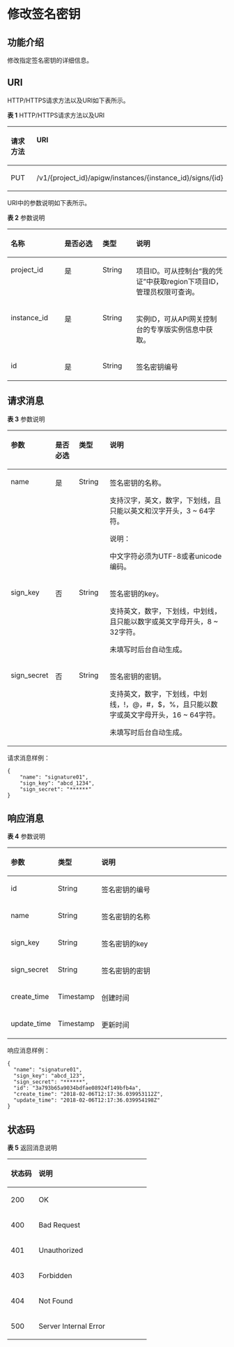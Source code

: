 # 修改签名密钥<a name="ZH-CN_TOPIC_0000001081976213"></a>

## 功能介绍<a name="zh-cn_topic_0225568937_section41224746"></a>

修改指定签名密钥的详细信息。

## URI<a name="zh-cn_topic_0225568937_section35478397"></a>

HTTP/HTTPS请求方法以及URI如下表所示。

**表 1**  HTTP/HTTPS请求方法以及URI

<a name="zh-cn_topic_0225568937_table59329349"></a>
<table><thead align="left"><tr id="zh-cn_topic_0225568937_row22745357"><th class="cellrowborder" valign="top" width="20%" id="mcps1.2.3.1.1"><p id="zh-cn_topic_0225568937_p30434635"><a name="zh-cn_topic_0225568937_p30434635"></a><a name="zh-cn_topic_0225568937_p30434635"></a>请求方法</p>
</th>
<th class="cellrowborder" valign="top" width="80%" id="mcps1.2.3.1.2"><p id="zh-cn_topic_0225568937_p49286410"><a name="zh-cn_topic_0225568937_p49286410"></a><a name="zh-cn_topic_0225568937_p49286410"></a>URI</p>
</th>
</tr>
</thead>
<tbody><tr id="zh-cn_topic_0225568937_row32776306"><td class="cellrowborder" valign="top" width="20%" headers="mcps1.2.3.1.1 "><p id="zh-cn_topic_0225568937_p37635114"><a name="zh-cn_topic_0225568937_p37635114"></a><a name="zh-cn_topic_0225568937_p37635114"></a>PUT</p>
</td>
<td class="cellrowborder" valign="top" width="80%" headers="mcps1.2.3.1.2 "><p id="zh-cn_topic_0225568937_p28545370"><a name="zh-cn_topic_0225568937_p28545370"></a><a name="zh-cn_topic_0225568937_p28545370"></a>/v1/{project_id}/apigw/instances/{instance_id}/signs/{id}</p>
</td>
</tr>
</tbody>
</table>

URI中的参数说明如下表所示。

**表 2**  参数说明

<a name="zh-cn_topic_0225568937_table5827335"></a>
<table><thead align="left"><tr id="zh-cn_topic_0225568937_row60220277"><th class="cellrowborder" valign="top" width="24.48755124487551%" id="mcps1.2.5.1.1"><p id="zh-cn_topic_0225568937_p46004251"><a name="zh-cn_topic_0225568937_p46004251"></a><a name="zh-cn_topic_0225568937_p46004251"></a>名称</p>
</th>
<th class="cellrowborder" valign="top" width="17.348265173482652%" id="mcps1.2.5.1.2"><p id="zh-cn_topic_0225568937_p35356887"><a name="zh-cn_topic_0225568937_p35356887"></a><a name="zh-cn_topic_0225568937_p35356887"></a>是否必选</p>
</th>
<th class="cellrowborder" valign="top" width="15.308469153084694%" id="mcps1.2.5.1.3"><p id="zh-cn_topic_0225568937_p45335566"><a name="zh-cn_topic_0225568937_p45335566"></a><a name="zh-cn_topic_0225568937_p45335566"></a>类型</p>
</th>
<th class="cellrowborder" valign="top" width="42.85571442855714%" id="mcps1.2.5.1.4"><p id="zh-cn_topic_0225568937_p48302250"><a name="zh-cn_topic_0225568937_p48302250"></a><a name="zh-cn_topic_0225568937_p48302250"></a>说明</p>
</th>
</tr>
</thead>
<tbody><tr id="zh-cn_topic_0225568937_row13835173313503"><td class="cellrowborder" valign="top" width="24.48755124487551%" headers="mcps1.2.5.1.1 "><p id="zh-cn_topic_0225568937_p55878963"><a name="zh-cn_topic_0225568937_p55878963"></a><a name="zh-cn_topic_0225568937_p55878963"></a>project_id</p>
</td>
<td class="cellrowborder" valign="top" width="17.348265173482652%" headers="mcps1.2.5.1.2 "><p id="zh-cn_topic_0225568937_p29902160"><a name="zh-cn_topic_0225568937_p29902160"></a><a name="zh-cn_topic_0225568937_p29902160"></a>是</p>
</td>
<td class="cellrowborder" valign="top" width="15.308469153084694%" headers="mcps1.2.5.1.3 "><p id="zh-cn_topic_0225568937_p6155914"><a name="zh-cn_topic_0225568937_p6155914"></a><a name="zh-cn_topic_0225568937_p6155914"></a>String</p>
</td>
<td class="cellrowborder" valign="top" width="42.85571442855714%" headers="mcps1.2.5.1.4 "><p id="zh-cn_topic_0225568937_p28867016"><a name="zh-cn_topic_0225568937_p28867016"></a><a name="zh-cn_topic_0225568937_p28867016"></a>项目ID。可从控制台“我的凭证”中获取region下项目ID，管理员权限可查询。</p>
</td>
</tr>
<tr id="zh-cn_topic_0225568937_row1127443316504"><td class="cellrowborder" valign="top" width="24.48755124487551%" headers="mcps1.2.5.1.1 "><p id="zh-cn_topic_0225568937_p1780913159538"><a name="zh-cn_topic_0225568937_p1780913159538"></a><a name="zh-cn_topic_0225568937_p1780913159538"></a>instance_id</p>
</td>
<td class="cellrowborder" valign="top" width="17.348265173482652%" headers="mcps1.2.5.1.2 "><p id="zh-cn_topic_0225568937_p9809215115310"><a name="zh-cn_topic_0225568937_p9809215115310"></a><a name="zh-cn_topic_0225568937_p9809215115310"></a>是</p>
</td>
<td class="cellrowborder" valign="top" width="15.308469153084694%" headers="mcps1.2.5.1.3 "><p id="zh-cn_topic_0225568937_p1280914152538"><a name="zh-cn_topic_0225568937_p1280914152538"></a><a name="zh-cn_topic_0225568937_p1280914152538"></a>String</p>
</td>
<td class="cellrowborder" valign="top" width="42.85571442855714%" headers="mcps1.2.5.1.4 "><p id="zh-cn_topic_0225568937_p1880914157537"><a name="zh-cn_topic_0225568937_p1880914157537"></a><a name="zh-cn_topic_0225568937_p1880914157537"></a>实例ID，可从API网关控制台的专享版实例信息中获取。</p>
</td>
</tr>
<tr id="zh-cn_topic_0225568937_row20168211"><td class="cellrowborder" valign="top" width="24.48755124487551%" headers="mcps1.2.5.1.1 "><p id="zh-cn_topic_0225568937_p23012400"><a name="zh-cn_topic_0225568937_p23012400"></a><a name="zh-cn_topic_0225568937_p23012400"></a>id</p>
</td>
<td class="cellrowborder" valign="top" width="17.348265173482652%" headers="mcps1.2.5.1.2 "><p id="zh-cn_topic_0225568937_p52065130"><a name="zh-cn_topic_0225568937_p52065130"></a><a name="zh-cn_topic_0225568937_p52065130"></a>是</p>
</td>
<td class="cellrowborder" valign="top" width="15.308469153084694%" headers="mcps1.2.5.1.3 "><p id="zh-cn_topic_0225568937_p56525992"><a name="zh-cn_topic_0225568937_p56525992"></a><a name="zh-cn_topic_0225568937_p56525992"></a>String</p>
</td>
<td class="cellrowborder" valign="top" width="42.85571442855714%" headers="mcps1.2.5.1.4 "><p id="zh-cn_topic_0225568937_p15202643"><a name="zh-cn_topic_0225568937_p15202643"></a><a name="zh-cn_topic_0225568937_p15202643"></a>签名密钥编号</p>
</td>
</tr>
</tbody>
</table>

## 请求消息<a name="zh-cn_topic_0225568937_section50870124"></a>

**表 3**  参数说明

<a name="zh-cn_topic_0225568937_table9764325"></a>
<table><thead align="left"><tr id="zh-cn_topic_0225568937_row36235803"><th class="cellrowborder" valign="top" width="17.169999999999998%" id="mcps1.2.5.1.1"><p id="zh-cn_topic_0225568937_p49418950"><a name="zh-cn_topic_0225568937_p49418950"></a><a name="zh-cn_topic_0225568937_p49418950"></a>参数</p>
</th>
<th class="cellrowborder" valign="top" width="11.110000000000001%" id="mcps1.2.5.1.2"><p id="zh-cn_topic_0225568937_p56063914"><a name="zh-cn_topic_0225568937_p56063914"></a><a name="zh-cn_topic_0225568937_p56063914"></a>是否必选</p>
</th>
<th class="cellrowborder" valign="top" width="14.14%" id="mcps1.2.5.1.3"><p id="zh-cn_topic_0225568937_p1295450"><a name="zh-cn_topic_0225568937_p1295450"></a><a name="zh-cn_topic_0225568937_p1295450"></a>类型</p>
</th>
<th class="cellrowborder" valign="top" width="57.58%" id="mcps1.2.5.1.4"><p id="zh-cn_topic_0225568937_p4859217"><a name="zh-cn_topic_0225568937_p4859217"></a><a name="zh-cn_topic_0225568937_p4859217"></a>说明</p>
</th>
</tr>
</thead>
<tbody><tr id="zh-cn_topic_0225568937_row52708562"><td class="cellrowborder" valign="top" width="17.169999999999998%" headers="mcps1.2.5.1.1 "><p id="zh-cn_topic_0225568937_p41535136"><a name="zh-cn_topic_0225568937_p41535136"></a><a name="zh-cn_topic_0225568937_p41535136"></a>name</p>
</td>
<td class="cellrowborder" valign="top" width="11.110000000000001%" headers="mcps1.2.5.1.2 "><p id="zh-cn_topic_0225568937_p8902895"><a name="zh-cn_topic_0225568937_p8902895"></a><a name="zh-cn_topic_0225568937_p8902895"></a>是</p>
</td>
<td class="cellrowborder" valign="top" width="14.14%" headers="mcps1.2.5.1.3 "><p id="zh-cn_topic_0225568937_p50045927"><a name="zh-cn_topic_0225568937_p50045927"></a><a name="zh-cn_topic_0225568937_p50045927"></a>String</p>
</td>
<td class="cellrowborder" valign="top" width="57.58%" headers="mcps1.2.5.1.4 "><p id="zh-cn_topic_0225568937_p27188271"><a name="zh-cn_topic_0225568937_p27188271"></a><a name="zh-cn_topic_0225568937_p27188271"></a>签名密钥的名称。</p>
<p id="zh-cn_topic_0225568937_p23134828"><a name="zh-cn_topic_0225568937_p23134828"></a><a name="zh-cn_topic_0225568937_p23134828"></a>支持汉字，英文，数字，下划线，且只能以英文和汉字开头，3 ~ 64字符。</p>
<div class="note" id="zh-cn_topic_0225568937_note412210359485"><a name="zh-cn_topic_0225568937_note412210359485"></a><a name="zh-cn_topic_0225568937_note412210359485"></a><span class="notetitle"> 说明： </span><div class="notebody"><p id="zh-cn_topic_0225568937_p1122173518481"><a name="zh-cn_topic_0225568937_p1122173518481"></a><a name="zh-cn_topic_0225568937_p1122173518481"></a>中文字符必须为UTF-8或者unicode编码。</p>
</div></div>
</td>
</tr>
<tr id="zh-cn_topic_0225568937_row46050118"><td class="cellrowborder" valign="top" width="17.169999999999998%" headers="mcps1.2.5.1.1 "><p id="zh-cn_topic_0225568937_p66911810"><a name="zh-cn_topic_0225568937_p66911810"></a><a name="zh-cn_topic_0225568937_p66911810"></a>sign_key</p>
</td>
<td class="cellrowborder" valign="top" width="11.110000000000001%" headers="mcps1.2.5.1.2 "><p id="zh-cn_topic_0225568937_p51147542"><a name="zh-cn_topic_0225568937_p51147542"></a><a name="zh-cn_topic_0225568937_p51147542"></a>否</p>
</td>
<td class="cellrowborder" valign="top" width="14.14%" headers="mcps1.2.5.1.3 "><p id="zh-cn_topic_0225568937_p49310201"><a name="zh-cn_topic_0225568937_p49310201"></a><a name="zh-cn_topic_0225568937_p49310201"></a>String</p>
</td>
<td class="cellrowborder" valign="top" width="57.58%" headers="mcps1.2.5.1.4 "><p id="zh-cn_topic_0225568937_p34703382"><a name="zh-cn_topic_0225568937_p34703382"></a><a name="zh-cn_topic_0225568937_p34703382"></a>签名密钥的key。</p>
<p id="zh-cn_topic_0225568937_p65832877"><a name="zh-cn_topic_0225568937_p65832877"></a><a name="zh-cn_topic_0225568937_p65832877"></a>支持英文，数字，下划线，中划线，且只能以数字或英文字母开头，8 ~ 32字符。</p>
<p id="zh-cn_topic_0225568937_p9329870"><a name="zh-cn_topic_0225568937_p9329870"></a><a name="zh-cn_topic_0225568937_p9329870"></a>未填写时后台自动生成。</p>
</td>
</tr>
<tr id="zh-cn_topic_0225568937_row34860829"><td class="cellrowborder" valign="top" width="17.169999999999998%" headers="mcps1.2.5.1.1 "><p id="zh-cn_topic_0225568937_p23480388"><a name="zh-cn_topic_0225568937_p23480388"></a><a name="zh-cn_topic_0225568937_p23480388"></a>sign_secret</p>
</td>
<td class="cellrowborder" valign="top" width="11.110000000000001%" headers="mcps1.2.5.1.2 "><p id="zh-cn_topic_0225568937_p22863307"><a name="zh-cn_topic_0225568937_p22863307"></a><a name="zh-cn_topic_0225568937_p22863307"></a>否</p>
</td>
<td class="cellrowborder" valign="top" width="14.14%" headers="mcps1.2.5.1.3 "><p id="zh-cn_topic_0225568937_p39988541"><a name="zh-cn_topic_0225568937_p39988541"></a><a name="zh-cn_topic_0225568937_p39988541"></a>String</p>
</td>
<td class="cellrowborder" valign="top" width="57.58%" headers="mcps1.2.5.1.4 "><p id="zh-cn_topic_0225568937_p15760103411438"><a name="zh-cn_topic_0225568937_p15760103411438"></a><a name="zh-cn_topic_0225568937_p15760103411438"></a>签名密钥的密钥。</p>
<p id="zh-cn_topic_0225568937_p17846404"><a name="zh-cn_topic_0225568937_p17846404"></a><a name="zh-cn_topic_0225568937_p17846404"></a>支持英文，数字，下划线，中划线，!，@，#，$，%，且只能以数字或英文字母开头，16 ~ 64字符。</p>
<p id="zh-cn_topic_0225568937_p182071619113719"><a name="zh-cn_topic_0225568937_p182071619113719"></a><a name="zh-cn_topic_0225568937_p182071619113719"></a>未填写时后台自动生成。</p>
</td>
</tr>
</tbody>
</table>

请求消息样例：

```
{
	"name": "signature01",
	"sign_key": "abcd_1234",
	"sign_secret": "******"
}
```

## 响应消息<a name="zh-cn_topic_0225568937_section26839366"></a>

**表 4**  参数说明

<a name="zh-cn_topic_0225568937_table29766870"></a>
<table><thead align="left"><tr id="zh-cn_topic_0225568937_row15144968"><th class="cellrowborder" valign="top" width="18.18%" id="mcps1.2.4.1.1"><p id="zh-cn_topic_0225568937_p18782868"><a name="zh-cn_topic_0225568937_p18782868"></a><a name="zh-cn_topic_0225568937_p18782868"></a>参数</p>
</th>
<th class="cellrowborder" valign="top" width="16.16%" id="mcps1.2.4.1.2"><p id="zh-cn_topic_0225568937_p2503109"><a name="zh-cn_topic_0225568937_p2503109"></a><a name="zh-cn_topic_0225568937_p2503109"></a>类型</p>
</th>
<th class="cellrowborder" valign="top" width="65.66%" id="mcps1.2.4.1.3"><p id="zh-cn_topic_0225568937_p12827669"><a name="zh-cn_topic_0225568937_p12827669"></a><a name="zh-cn_topic_0225568937_p12827669"></a>说明</p>
</th>
</tr>
</thead>
<tbody><tr id="zh-cn_topic_0225568937_row23239175"><td class="cellrowborder" valign="top" width="18.18%" headers="mcps1.2.4.1.1 "><p id="zh-cn_topic_0225568937_p3325060"><a name="zh-cn_topic_0225568937_p3325060"></a><a name="zh-cn_topic_0225568937_p3325060"></a>id</p>
</td>
<td class="cellrowborder" valign="top" width="16.16%" headers="mcps1.2.4.1.2 "><p id="zh-cn_topic_0225568937_p894433"><a name="zh-cn_topic_0225568937_p894433"></a><a name="zh-cn_topic_0225568937_p894433"></a>String</p>
</td>
<td class="cellrowborder" valign="top" width="65.66%" headers="mcps1.2.4.1.3 "><p id="zh-cn_topic_0225568937_p5340230"><a name="zh-cn_topic_0225568937_p5340230"></a><a name="zh-cn_topic_0225568937_p5340230"></a>签名密钥的编号</p>
</td>
</tr>
<tr id="zh-cn_topic_0225568937_row48062076"><td class="cellrowborder" valign="top" width="18.18%" headers="mcps1.2.4.1.1 "><p id="zh-cn_topic_0225568937_p714049"><a name="zh-cn_topic_0225568937_p714049"></a><a name="zh-cn_topic_0225568937_p714049"></a>name</p>
</td>
<td class="cellrowborder" valign="top" width="16.16%" headers="mcps1.2.4.1.2 "><p id="zh-cn_topic_0225568937_p57837986"><a name="zh-cn_topic_0225568937_p57837986"></a><a name="zh-cn_topic_0225568937_p57837986"></a>String</p>
</td>
<td class="cellrowborder" valign="top" width="65.66%" headers="mcps1.2.4.1.3 "><p id="zh-cn_topic_0225568937_p54365321"><a name="zh-cn_topic_0225568937_p54365321"></a><a name="zh-cn_topic_0225568937_p54365321"></a>签名密钥的名称</p>
</td>
</tr>
<tr id="zh-cn_topic_0225568937_row19525841"><td class="cellrowborder" valign="top" width="18.18%" headers="mcps1.2.4.1.1 "><p id="zh-cn_topic_0225568937_p38089273"><a name="zh-cn_topic_0225568937_p38089273"></a><a name="zh-cn_topic_0225568937_p38089273"></a>sign_key</p>
</td>
<td class="cellrowborder" valign="top" width="16.16%" headers="mcps1.2.4.1.2 "><p id="zh-cn_topic_0225568937_p65332249"><a name="zh-cn_topic_0225568937_p65332249"></a><a name="zh-cn_topic_0225568937_p65332249"></a>String</p>
</td>
<td class="cellrowborder" valign="top" width="65.66%" headers="mcps1.2.4.1.3 "><p id="zh-cn_topic_0225568937_p57420826"><a name="zh-cn_topic_0225568937_p57420826"></a><a name="zh-cn_topic_0225568937_p57420826"></a>签名密钥的key</p>
</td>
</tr>
<tr id="zh-cn_topic_0225568937_row47025390"><td class="cellrowborder" valign="top" width="18.18%" headers="mcps1.2.4.1.1 "><p id="zh-cn_topic_0225568937_p50960259"><a name="zh-cn_topic_0225568937_p50960259"></a><a name="zh-cn_topic_0225568937_p50960259"></a>sign_secret</p>
</td>
<td class="cellrowborder" valign="top" width="16.16%" headers="mcps1.2.4.1.2 "><p id="zh-cn_topic_0225568937_p34140300"><a name="zh-cn_topic_0225568937_p34140300"></a><a name="zh-cn_topic_0225568937_p34140300"></a>String</p>
</td>
<td class="cellrowborder" valign="top" width="65.66%" headers="mcps1.2.4.1.3 "><p id="zh-cn_topic_0225568937_p13900914"><a name="zh-cn_topic_0225568937_p13900914"></a><a name="zh-cn_topic_0225568937_p13900914"></a>签名密钥的密钥</p>
</td>
</tr>
<tr id="zh-cn_topic_0225568937_row57999363"><td class="cellrowborder" valign="top" width="18.18%" headers="mcps1.2.4.1.1 "><p id="zh-cn_topic_0225568937_p327934"><a name="zh-cn_topic_0225568937_p327934"></a><a name="zh-cn_topic_0225568937_p327934"></a>create_time</p>
</td>
<td class="cellrowborder" valign="top" width="16.16%" headers="mcps1.2.4.1.2 "><p id="zh-cn_topic_0225568937_p26562698"><a name="zh-cn_topic_0225568937_p26562698"></a><a name="zh-cn_topic_0225568937_p26562698"></a>Timestamp</p>
</td>
<td class="cellrowborder" valign="top" width="65.66%" headers="mcps1.2.4.1.3 "><p id="zh-cn_topic_0225568937_p4094926"><a name="zh-cn_topic_0225568937_p4094926"></a><a name="zh-cn_topic_0225568937_p4094926"></a>创建时间</p>
</td>
</tr>
<tr id="zh-cn_topic_0225568937_row36854341"><td class="cellrowborder" valign="top" width="18.18%" headers="mcps1.2.4.1.1 "><p id="zh-cn_topic_0225568937_p32411665"><a name="zh-cn_topic_0225568937_p32411665"></a><a name="zh-cn_topic_0225568937_p32411665"></a>update_time</p>
</td>
<td class="cellrowborder" valign="top" width="16.16%" headers="mcps1.2.4.1.2 "><p id="zh-cn_topic_0225568937_p8099242"><a name="zh-cn_topic_0225568937_p8099242"></a><a name="zh-cn_topic_0225568937_p8099242"></a>Timestamp</p>
</td>
<td class="cellrowborder" valign="top" width="65.66%" headers="mcps1.2.4.1.3 "><p id="zh-cn_topic_0225568937_p52058871"><a name="zh-cn_topic_0225568937_p52058871"></a><a name="zh-cn_topic_0225568937_p52058871"></a>更新时间</p>
</td>
</tr>
</tbody>
</table>

响应消息样例：

```
{
  "name": "signature01",
  "sign_key": "abcd_123",
  "sign_secret": "******",
  "id": "3a793b65a9034bdfae08924f149bfb4a",
  "create_time": "2018-02-06T12:17:36.039953112Z",
  "update_time": "2018-02-06T12:17:36.039954198Z"
}
```

## 状态码<a name="zh-cn_topic_0225568937_section55177934"></a>

**表 5**  返回消息说明

<a name="zh-cn_topic_0225568937_table17361562"></a>
<table><thead align="left"><tr id="zh-cn_topic_0225568937_row27903249"><th class="cellrowborder" valign="top" width="20%" id="mcps1.2.3.1.1"><p id="zh-cn_topic_0225568937_p45570711"><a name="zh-cn_topic_0225568937_p45570711"></a><a name="zh-cn_topic_0225568937_p45570711"></a>状态码</p>
</th>
<th class="cellrowborder" valign="top" width="80%" id="mcps1.2.3.1.2"><p id="zh-cn_topic_0225568937_p2161061"><a name="zh-cn_topic_0225568937_p2161061"></a><a name="zh-cn_topic_0225568937_p2161061"></a>说明</p>
</th>
</tr>
</thead>
<tbody><tr id="zh-cn_topic_0225568937_row31910236"><td class="cellrowborder" valign="top" width="20%" headers="mcps1.2.3.1.1 "><p id="zh-cn_topic_0225568937_p34592308"><a name="zh-cn_topic_0225568937_p34592308"></a><a name="zh-cn_topic_0225568937_p34592308"></a>200</p>
</td>
<td class="cellrowborder" valign="top" width="80%" headers="mcps1.2.3.1.2 "><p id="zh-cn_topic_0225568937_p50513540"><a name="zh-cn_topic_0225568937_p50513540"></a><a name="zh-cn_topic_0225568937_p50513540"></a>OK</p>
</td>
</tr>
<tr id="zh-cn_topic_0225568937_row51968681"><td class="cellrowborder" valign="top" width="20%" headers="mcps1.2.3.1.1 "><p id="zh-cn_topic_0225568937_p48713633"><a name="zh-cn_topic_0225568937_p48713633"></a><a name="zh-cn_topic_0225568937_p48713633"></a>400</p>
</td>
<td class="cellrowborder" valign="top" width="80%" headers="mcps1.2.3.1.2 "><p id="zh-cn_topic_0225568937_p53490214"><a name="zh-cn_topic_0225568937_p53490214"></a><a name="zh-cn_topic_0225568937_p53490214"></a>Bad Request</p>
</td>
</tr>
<tr id="zh-cn_topic_0225568937_row11649880"><td class="cellrowborder" valign="top" width="20%" headers="mcps1.2.3.1.1 "><p id="zh-cn_topic_0225568937_p4116251"><a name="zh-cn_topic_0225568937_p4116251"></a><a name="zh-cn_topic_0225568937_p4116251"></a>401</p>
</td>
<td class="cellrowborder" valign="top" width="80%" headers="mcps1.2.3.1.2 "><p id="zh-cn_topic_0225568937_p64980894"><a name="zh-cn_topic_0225568937_p64980894"></a><a name="zh-cn_topic_0225568937_p64980894"></a>Unauthorized</p>
</td>
</tr>
<tr id="zh-cn_topic_0225568937_row47957135"><td class="cellrowborder" valign="top" width="20%" headers="mcps1.2.3.1.1 "><p id="zh-cn_topic_0225568937_p59322709"><a name="zh-cn_topic_0225568937_p59322709"></a><a name="zh-cn_topic_0225568937_p59322709"></a>403</p>
</td>
<td class="cellrowborder" valign="top" width="80%" headers="mcps1.2.3.1.2 "><p id="zh-cn_topic_0225568937_p40410161"><a name="zh-cn_topic_0225568937_p40410161"></a><a name="zh-cn_topic_0225568937_p40410161"></a>Forbidden</p>
</td>
</tr>
<tr id="zh-cn_topic_0225568937_row28147129"><td class="cellrowborder" valign="top" width="20%" headers="mcps1.2.3.1.1 "><p id="zh-cn_topic_0225568937_p65325006"><a name="zh-cn_topic_0225568937_p65325006"></a><a name="zh-cn_topic_0225568937_p65325006"></a>404</p>
</td>
<td class="cellrowborder" valign="top" width="80%" headers="mcps1.2.3.1.2 "><p id="zh-cn_topic_0225568937_p15296380"><a name="zh-cn_topic_0225568937_p15296380"></a><a name="zh-cn_topic_0225568937_p15296380"></a>Not Found</p>
</td>
</tr>
<tr id="zh-cn_topic_0225568937_row41745357"><td class="cellrowborder" valign="top" width="20%" headers="mcps1.2.3.1.1 "><p id="zh-cn_topic_0225568937_p25930762"><a name="zh-cn_topic_0225568937_p25930762"></a><a name="zh-cn_topic_0225568937_p25930762"></a>500</p>
</td>
<td class="cellrowborder" valign="top" width="80%" headers="mcps1.2.3.1.2 "><p id="zh-cn_topic_0225568937_p20016996"><a name="zh-cn_topic_0225568937_p20016996"></a><a name="zh-cn_topic_0225568937_p20016996"></a>Server Internal Error</p>
</td>
</tr>
</tbody>
</table>

